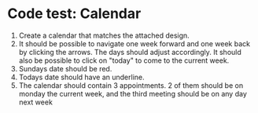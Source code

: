 # Code test: Calendar

1. Create a calendar that matches the attached design.
2. It should be possible to navigate one week forward and one week back by clicking the arrows. The days should adjust accordingly. It should also be possible to click on "today" to come to the current week.
3. Sundays date should be red.
4. Todays date should have an underline.
5. The calendar should contain 3 appointments. 2 of them should be on monday the current week, and the third meeting should be on any day next week


